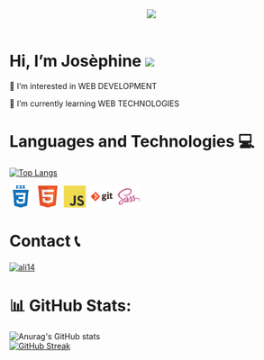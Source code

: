 <div id="header" align="center">
  <img src="https://media.giphy.com/media/M9gbBd9nbDrOTu1Mqx/giphy.gif" width="100"/>
</div>

<img align="center" src="https://komarev.com/ghpvc/?username=jserri&style=flat-square&color=blue" alt=""/>

<h1>Hi, I’m Josèphine 
<img src="https://media.giphy.com/media/hvRJCLFzcasrR4ia7z/giphy.gif" width="30px"/>
</h1>

👀 I’m interested in WEB DEVELOPMENT

🌱 I’m currently learning WEB TECHNOLOGIES

<h1>Languages and Technologies 💻</h1>

[![Top Langs](https://github-readme-stats.vercel.app/api/top-langs/?username=jserri&layout=compact)](https://github.com/anuraghazra/github-readme-stats)

<div>
  <img src="https://github.com/devicons/devicon/blob/master/icons/css3/css3-plain-wordmark.svg"  title="CSS3" alt="CSS" width="40" height="40"/>&nbsp;
  <img src="https://github.com/devicons/devicon/blob/master/icons/html5/html5-original.svg" title="HTML5" alt="HTML" width="40" height="40"/>&nbsp;
  <img src="https://github.com/devicons/devicon/blob/master/icons/javascript/javascript-original.svg" title="JavaScript" alt="JavaScript" width="40" height="40"/>&nbsp;
  <img src="https://github.com/devicons/devicon/blob/master/icons/git/git-original-wordmark.svg" title="Git" **alt="Git" width="40" height="40"/>&nbsp;
  <img src="https://raw.githubusercontent.com/devicons/devicon/1119b9f84c0290e0f0b38982099a2bd027a48bf1/icons/sass/sass-original.svg" title="Sass" **alt="Sass" width="40" height="40"/>
  
</div>

<h1>Contact 📞</h1>
<a href="https://linkedin.com/in/josephine-serri" rel="nofollow"><img align="center" src="https://raw.githubusercontent.com/rahuldkjain/github-profile-readme-generator/master/src/images/icons/Social/linked-in-alt.svg" alt="ali14" height="30" width="40" style="max-width: 100%;">
</a>

<h1>📊 GitHub Stats:</h1>

![Anurag's GitHub stats](https://github-readme-stats.vercel.app/api?username=jserri&show_icons=true&theme=synthwave)
<br>
[![GitHub Streak](https://streak-stats.demolab.com?user=jserri&theme=synthwave&date_format=j%20M%5B%20Y%5D)](https://git.io/streak-stats)


<!--
**jserri/jserri** is a ✨ _special_ ✨ repository because its `README.md` (this file) appears on your GitHub profile.

Here are some ideas to get you started:

- 🔭 I’m currently working on ...
- 🌱 I’m currently learning ...
- 👯 I’m looking to collaborate on ...
- 🤔 I’m looking for help with ...
- 💬 Ask me about ...
- 📫 How to reach me: ...
- 😄 Pronouns: ...
- ⚡ Fun fact: ...
-->
